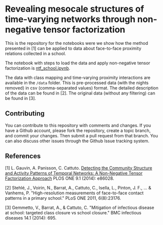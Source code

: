 # Revealing mesocale structures of time-varying networks through non-negative tensor factorization

This is the repository for the notebooks were we show how the method presented in [1] can be applied to data about face-to-face proximity relations collected in a school.

The notebook with steps to load the data and apply non-negative tensor factorization is [ntf_school.ipynb](ntf_school.ipynb).

The data with class mapping and time-varying proximity interactions are available in the `/data` folder. This is pre-processed data (with the nights removed) in csv (comma-separated values) format. The detailed description of the data can be found in [2]. The original data (without any filtering) can be found in [3].

Contributing
------------
You can contribute to this repository with comments and changes.
If you have a Github account, please fork the repository,
create a topic branch, and commit your changes.
Then submit a pull request from that branch.
You can also discuss other issues through the Github Issue tracking system.

References
----------

[1] L. Gauvin, A. Panisson, C. Cattuto. [Detecting the Community Structure and Activity Patterns of Temporal Networks: A Non-Negative Tensor Factorization Approach](http://journals.plos.org/plosone/article?id=10.1371/journal.pone.0086028#pone-0086028-g001) PLOS ONE 9.1 (2014): e86028.

[2] Stehlé, J., Voirin, N., Barrat, A., Cattuto, C., Isella, L., Pinton, J. F., ... & Vanhems, P. "High-resolution measurements of face-to-face contact patterns in a primary school." PLoS ONE 2011, 6(8):23176.

[3] Gemmetto, V., Barrat, A., & Cattuto, C. "Mitigation of infectious disease at school: targeted class closure vs school closure." BMC infectious diseases 14.1 (2014): 695.
